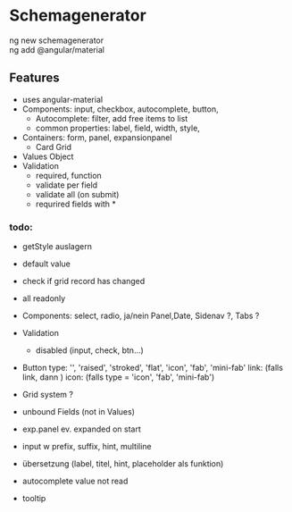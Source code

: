 # Schemagenerator

ng new schemagenerator  
ng add @angular/material

## Features
- uses angular-material
- Components: input, checkbox, autocomplete, button, 
  - Autocomplete: filter, add free items to list
  - common properties: label, field, width, style, 
 - Containers: form, panel, expansionpanel
   - Card Grid
- Values Object
- Validation
  - required, function
  - validate per field
  - validate all (on submit)
  - requrired fields with *         
 


### todo:
- getStyle auslagern
- default value 
- check if grid record has changed
- all readonly 
- Components: select, radio, ja/nein Panel,Date, Sidenav ?, Tabs ?
- Validation
  - disabled (input, check, btn...)
- Button type: '', 'raised', 'stroked', 'flat', 'icon', 'fab', 'mini-fab' 
         link: (falls link, dann <a>)
         icon: (falls type = 'icon', 'fab', 'mini-fab')
  
- Grid system ?
- unbound Fields (not in Values)
- exp.panel ev. expanded on start
- input w prefix, suffix, hint, multiline
- übersetzung (label, titel, hint, placeholder als funktion)
- autocomplete value not read
- tooltip
